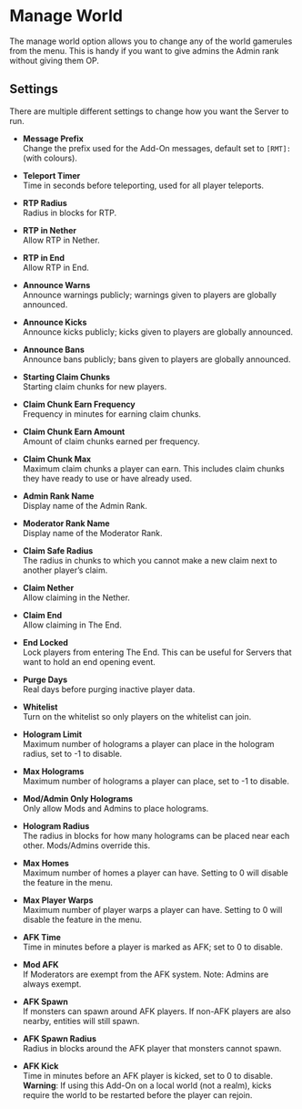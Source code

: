 # Manage World

The manage world option allows you to change any of the world gamerules from the menu. This is handy if you want to give admins the Admin rank without giving them OP.

## Settings
There are multiple different settings to change how you want the Server to run.

- **Message Prefix**  
  Change the prefix used for the Add-On messages, default set to `[RMT]:` (with colours).

- **Teleport Timer**  
  Time in seconds before teleporting, used for all player teleports.

- **RTP Radius**  
  Radius in blocks for RTP.

- **RTP in Nether**  
  Allow RTP in Nether.

- **RTP in End**  
  Allow RTP in End.

- **Announce Warns**  
  Announce warnings publicly; warnings given to players are globally announced.

- **Announce Kicks**  
  Announce kicks publicly; kicks given to players are globally announced.

- **Announce Bans**  
  Announce bans publicly; bans given to players are globally announced.

- **Starting Claim Chunks**  
  Starting claim chunks for new players.

- **Claim Chunk Earn Frequency**  
  Frequency in minutes for earning claim chunks.

- **Claim Chunk Earn Amount**  
  Amount of claim chunks earned per frequency.

- **Claim Chunk Max**  
  Maximum claim chunks a player can earn. This includes claim chunks they have ready to use or have already used.

- **Admin Rank Name**  
  Display name of the Admin Rank.

- **Moderator Rank Name**  
  Display name of the Moderator Rank.

- **Claim Safe Radius**  
  The radius in chunks to which you cannot make a new claim next to another player’s claim.

- **Claim Nether**  
  Allow claiming in the Nether.

- **Claim End**  
  Allow claiming in The End.

- **End Locked**  
  Lock players from entering The End. This can be useful for Servers that want to hold an end opening event.

- **Purge Days**  
  Real days before purging inactive player data.

- **Whitelist**  
  Turn on the whitelist so only players on the whitelist can join.

- **Hologram Limit**  
  Maximum number of holograms a player can place in the hologram radius, set to -1 to disable.

- **Max Holograms**  
  Maximum number of holograms a player can place, set to -1 to disable.

- **Mod/Admin Only Holograms**  
  Only allow Mods and Admins to place holograms.

- **Hologram Radius**  
  The radius in blocks for how many holograms can be placed near each other. Mods/Admins override this.

- **Max Homes**  
  Maximum number of homes a player can have. Setting to 0 will disable the feature in the menu.

- **Max Player Warps**  
  Maximum number of player warps a player can have. Setting to 0 will disable the feature in the menu.

- **AFK Time**  
  Time in minutes before a player is marked as AFK; set to 0 to disable.

- **Mod AFK**  
  If Moderators are exempt from the AFK system. Note: Admins are always exempt.

- **AFK Spawn**  
  If monsters can spawn around AFK players. If non-AFK players are also nearby, entities will still spawn.

- **AFK Spawn Radius**  
  Radius in blocks around the AFK player that monsters cannot spawn.

- **AFK Kick**  
  Time in minutes before an AFK player is kicked, set to 0 to disable.  
  **Warning**: If using this Add-On on a local world (not a realm), kicks require the world to be restarted before the player can rejoin.
